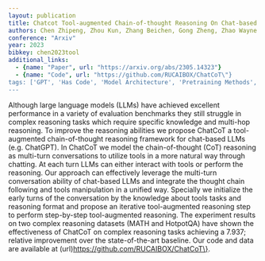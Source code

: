 ```yaml
---
layout: publication
title: Chatcot Tool-augmented Chain-of-thought Reasoning On Chat-based Large Language Models
authors: Chen Zhipeng, Zhou Kun, Zhang Beichen, Gong Zheng, Zhao Wayne Xin, Wen Ji-rong
conference: "Arxiv"
year: 2023
bibkey: chen2023tool
additional_links:
  - {name: "Paper", url: "https://arxiv.org/abs/2305.14323"}
  - {name: "Code", url: "https://github.com/RUCAIBOX/ChatCoT\"}
tags: ['GPT', 'Has Code', 'Model Architecture', 'Pretraining Methods', 'RAG', 'Reinforcement Learning', 'Tools']
---
```

Although large language models (LLMs) have achieved excellent performance in a variety of evaluation benchmarks they still struggle in complex reasoning tasks which require specific knowledge and multi-hop reasoning. To improve the reasoning abilities we propose ChatCoT a tool-augmented chain-of-thought reasoning framework for chat-based LLMs (e.g. ChatGPT). In ChatCoT we model the chain-of-thought (CoT) reasoning as multi-turn conversations to utilize tools in a more natural way through chatting. At each turn LLMs can either interact with tools or perform the reasoning. Our approach can effectively leverage the multi-turn conversation ability of chat-based LLMs and integrate the thought chain following and tools manipulation in a unified way. Specially we initialize the early turns of the conversation by the knowledge about tools tasks and reasoning format and propose an iterative tool-augmented reasoning step to perform step-by-step tool-augmented reasoning. The experiment results on two complex reasoning datasets (MATH and HotpotQA) have shown the effectiveness of ChatCoT on complex reasoning tasks achieving a 7.937; relative improvement over the state-of-the-art baseline. Our code and data are available at (url)https://github.com/RUCAIBOX/ChatCoT\}.
